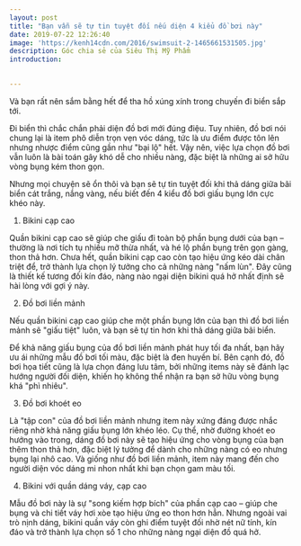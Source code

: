 ```yaml
---
layout: post
title: "Bạn vẫn sẽ tự tin tuyệt đối nếu diện 4 kiểu đồ bơi này"
date: 2019-07-22 12:26:40
image: 'https://kenh14cdn.com/2016/swimsuit-2-1465661531505.jpg'
description: Góc chia sẻ của Siêu Thị Mỹ Phẩm
introduction:

 
---
```



Và bạn rất nên sắm bằng hết để tha hồ xúng xính trong chuyến đi biển sắp tới.


Đi biển thì chắc chắn phải diện đồ bơi mới đúng điệu. Tuy nhiên, đồ bơi nói chung lại là item phô diễn trọn vẹn vóc dáng, tức là ưu điểm được tôn lên nhưng nhược điểm cũng gần như "bại lộ" hết. Vậy nên, việc lựa chọn đồ bơi vẫn luôn là bài toán gây khó dễ cho nhiều nàng, đặc biệt là những ai sở hữu vòng bụng kém thon gọn.

Nhưng mọi chuyện sẽ ổn thôi và bạn sẽ tự tin tuyệt đối khi thả dáng giữa bãi biển cát trắng, nắng vàng, nếu biết đến 4 kiểu đồ bơi giấu bụng lớn cực khéo này.

1. Bikini cạp cao

Quần bikini cạp cao sẽ giúp che giấu đi toàn bộ phần bụng dưới của bạn – thường là nơi tích tụ nhiều mỡ thừa nhất, và hé lộ phần bụng trên gọn gàng, thon thả hơn. Chưa hết, quần bikini cạp cao còn tạo hiệu ứng kéo dài chân triệt để, trở thành lựa chọn lý tưởng cho cả những nàng "nấm lùn". Đây cũng là thiết kế tương đối kín đáo, nàng nào ngại diện bikini quá hở nhất định sẽ hài lòng với gợi ý này.


2. Đồ bơi liền mảnh

Nếu quần bikini cạp cao giúp che một phần bụng lớn của bạn thì đồ bơi liền mảnh sẽ "giấu tiệt" luôn, và bạn sẽ tự tin hơn khi thả dáng giữa bãi biển.

Để khả năng giấu bụng của đồ bơi liền mảnh phát huy tối đa nhất, bạn hãy ưu ái những mẫu đồ bơi tối màu, đặc biệt là đen huyền bí. Bên cạnh đó, đồ bơi họa tiết cũng là lựa chọn đáng lưu tâm, bởi những items này sẽ đánh lạc hướng người đối diện, khiến họ không thể nhận ra bạn sở hữu vòng bụng khá "phì nhiêu".


3. Đồ bơi khoét eo

Là "tập con" của đồ bơi liền mảnh nhưng item này xứng đáng được nhắc riêng nhờ khả năng giấu bụng lớn khéo léo. Cụ thể, nhờ đường khoét eo hướng vào trong, dáng đồ bơi này sẽ tạo hiệu ứng cho vòng bụng của bạn thêm thon thả hơn, đặc biệt lý tưởng để dành cho những nàng có eo nhưng bụng lại nhô cao. Và giống như đồ bơi liền mảnh, item này mang đến cho người diện vóc dáng mi nhon nhất khi bạn chọn gam màu tối.


4. Bikini với quần dáng váy, cạp cao

Mẫu đồ bơi này là sự "song kiếm hợp bích" của phần cạp cao – giúp che bụng và chi tiết váy hơi xòe tạo hiệu ứng eo thon hơn hẳn. Nhưng ngoài vai trò nịnh dáng, bikini quần váy còn ghi điểm tuyệt đối nhờ nét nữ tính, kín đáo và trở thành lựa chọn số 1 cho những nàng ngại diện đồ quá hở.